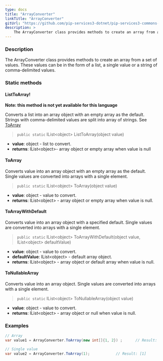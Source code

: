```yaml
---
type: docs
title: "ArrayConverter"
linkTitle: "ArrayConverter"
gitUrl: "https://github.com/pip-services3-dotnet/pip-services3-commons-dotnet"
description: > 
    The ArrayConverter class provides methods to create an array from a set of values.
---
```


### Description
The ArrayConverter class provides methods to create an array from a set of values. These values can be in the form of a list,  a single value or a string of comma-delimited values.    

### Static methods

#### ListToArray!
**Note: this method is not yet available for this language**

Converts a list into an array object with an empty array as the default.
Strings with comma-delimited values are split into array of strings.
See [ToArray](#ToArray)

> `public static` IList\<object\> ListToArray(object value)

- **value**: object - list to convert.
- **returns**: IList\<object\>- array object or empty array when value is null


#### ToArray
Converts value into an array object with an empty array as the default.
Single values are converted into arrays with a single element.

> `public static` IList\<object\> ToArray(object value)

- **value**: object  - value to convert.
- **returns**: IList\<object\> - array object or empty array when value is null.

#### ToArrayWithDefault
Converts value into an array object with a specified default.
Single values are converted into arrays with a single element.

> `public static` IList\<object\> ToArrayWithDefault(object value, IList\<object\> defaultValue)

- **value**: object - value to convert.
- **defaultValue**: IList\<object\> - default array object.
- **returns**: IList\<object\> - array object or default array when value is null.

#### ToNullableArray
Converts value into an array object.
Single values are converted into arrays with a single element.

> `public static` IList\<object\> ToNullableArray(object value)

- **value**: object - value to convert.
- **returns**: IList\<object\> - array object or null when value is null.

### Examples

```cs
// Array
var value1 = ArrayConverter.ToArray(new int[]{1, 2}) ;      // Result: [1, 2]

// Single value
var value2 = ArrayConverter.ToArray(1);            // Result: [1]

```
